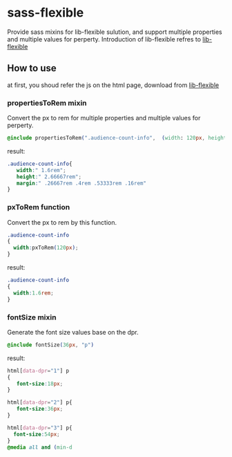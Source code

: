 
# sass-flexible
Provide sass mixins for lib-flexible sulution, and support multiple properties and multiple values for perperty.
Introduction of lib-flexible refres to [lib-flexible](https://github.com/amfe/lib-flexible)

## How to use
  at first, you shoud refer the js on the html page, download from [lib-flexible](https://github.com/amfe/lib-flexible)

### propertiesToRem mixin

  Convert the px to rem for multiple properties and multiple values for perperty.
```css
@include propertiesToRem(".audience-count-info",  (width: 120px, height: 200px, margin:20px 30px 40px 12px)，75)
```
  result:
```css
.audience-count-info{
   width:" 1.6rem";
   height:" 2.66667rem";
   margin:" .26667rem .4rem .53333rem .16rem"
}
```

### pxToRem function

  Convert the px to rem by this function.
```css
.audience-count-info
{
  width:pxToRem(120px);
}
```
  result:
```css
.audience-count-info
{
  width:1.6rem;
}
```

### fontSize mixin

  Generate the font size values base on the dpr.

```css
@include fontSize(36px, "p")
```
  result:
```css
html[data-dpr="1"] p
{
   font-size:18px;
}

html[data-dpr="2"] p{
   font-size:36px;
}

html[data-dpr="3"] p{
  font-size:54px;
}
@media all and (min-d
